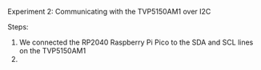Experiment 2: Communicating with the TVP5150AM1 over I2C

Steps:
  1. We connected the RP2040 Raspberry Pi Pico to the SDA and SCL lines on the TVP5150AM1
  2. 
